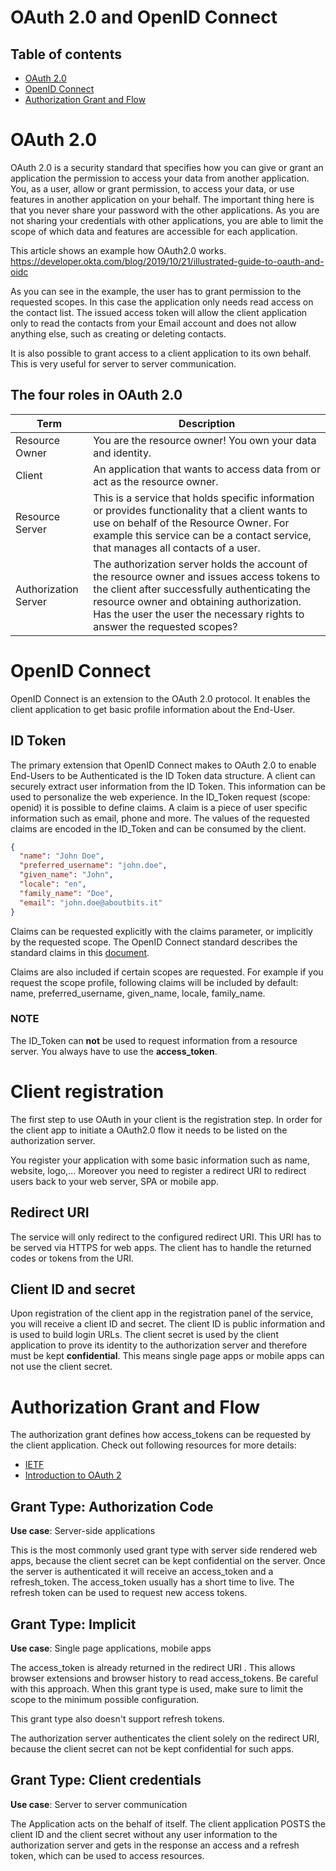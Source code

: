 <!--
SPDX-FileCopyrightText: NOI Techpark <digital@noi.bz.it>

SPDX-License-Identifier: CC0-1.0
-->

# OAuth 2.0 and OpenID Connect

## Table of contents

- [OAuth 2.0](#oauth-2.0)
- [OpenID Connect](#openid-connect)
- [Authorization Grant and Flow](#authorization-grant-and-flow)

# OAuth 2.0

OAuth 2.0 is a security standard that specifies how you can give or grant an application the permission to access your data from another application.
You, as a user, allow or grant permission, to access your data, or use features in another application on your behalf. The important thing here is that you never share your password with the other applications. As you are not sharing your credentials with other applications, you are able to limit the scope of which data and features are accessible for each application.

This article shows an example how OAuth2.0 works. https://developer.okta.com/blog/2019/10/21/illustrated-guide-to-oauth-and-oidc

As you can see in the example, the user has to grant permission to the requested scopes. In this case the application only needs read access on the contact list. The issued access token will allow the client application only to read the contacts from your Email account and does not allow anything else, such as creating or deleting contacts.

It is also possible to grant access to a client application to its own behalf. This is very useful for server to server communication.

## The four roles in OAuth 2.0 

| Term                 | Description                                                                                                                                                                                                                                                          |
| -------------------- | -------------------------------------------------------------------------------------------------------------------------------------------------------------------------------------------------------------------------------------------------------------------- |
| Resource Owner       | You are the resource owner! You own your data and identity.                                                                                                                                                                                                          |
| Client               | An application that wants to access data from or act as the resource owner.                                                                                                                                                                                          |
| Resource Server      | This is a service that holds specific information or provides functionality that a client wants to use on behalf of the Resource Owner. For example this service can be a contact service, that manages all contacts of a user.                                      |
| Authorization Server | The authorization server holds the account of the resource owner and issues access tokens to the client after successfully authenticating the resource owner and obtaining authorization. Has the user the user the necessary rights to answer the requested scopes? |

# OpenID Connect

OpenID Connect is an extension to the OAuth 2.0 protocol. It enables the client application to get basic profile information about the End-User.

## ID Token

The primary extension that OpenID Connect makes to OAuth 2.0 to enable End-Users to be Authenticated is the ID Token data structure. A client can securely extract user information from the ID Token. This information can be used to personalize the web experience. In the ID_Token request (scope: openid) it is possible to define claims. A claim is a piece of user specific information such as email, phone and more. The values of the requested claims are encoded in the ID_Token and can be consumed by the client.

```json
{
  "name": "John Doe",
  "preferred_username": "john.doe",
  "given_name": "John",
  "locale": "en",
  "family_name": "Doe",
  "email": "john.doe@aboutbits.it"
}
```

Claims can be requested explicitly with the claims parameter, or implicitly by the requested scope. The OpenID Connect standard describes the standard claims in this [document](https://openid.net/specs/openid-connect-core-1_0.html#StandardClaims).

Claims are also included if certain scopes are requested. For example if you request the scope profile, following claims will be included by default: name, preferred_username, given_name, locale, family_name.

### NOTE

The ID_Token can **not** be used to request information from a resource server. You always have to use the **access_token**.

# Client registration

The first step to use OAuth in your client is the registration step. In order for the client app to initiate a OAuth2.0 flow it needs to be listed on the authorization server.

You register your application with some basic information such as name, website, logo,... Moreover you need to register a redirect URI to redirect users back to your web server, SPA or mobile app.

## Redirect URI

The service will only redirect to the configured redirect URI. This URI has to be served via HTTPS for web apps. The client has to handle the returned codes or tokens from the URI.

## Client ID and secret 

Upon registration of the client app in the registration panel of the service, you will receive a client ID and secret. The client ID is public information and is used to build login URLs. The client secret is used by the client application to prove its identity to the authorization server and therefore must be kept **confidential**. This means single page apps or mobile apps can not use the client secret. 

# Authorization Grant and Flow

The authorization grant defines how access_tokens can be requested by the client application. Check out following resources for more details:

- [IETF](https://tools.ietf.org/html/rfc6749#section-1.2)
- [Introduction to OAuth 2](https://www.digitalocean.com/community/tutorials/an-introduction-to-oauth-2)


## Grant Type: Authorization Code

**Use case**: Server-side applications

This is the most commonly used grant type with server side rendered web apps, because the client secret can be kept confidential on the server. Once the server is authenticated it will receive an access_token and a refresh_token. The access_token usually has a short time to live. The refresh token can be used to request new access tokens.

## Grant Type: Implicit

**Use case**: Single page applications, mobile apps

The access_token is already returned in the redirect URI . This allows browser extensions and browser history to read access_tokens. Be careful with this approach. When this grant type is used, make sure to limit the scope to the minimum possible configuration.

This grant type also doesn't support refresh tokens.

The authorization server authenticates the client solely on the redirect URI, because the client secret can not be kept confidential for such apps.

## Grant Type: Client credentials

**Use case**: Server to server communication

The Application acts on the behalf of itself. The client application POSTS the client ID and the client secret without any user information to the authorization server and gets in the response an access and a refresh token, which can be used to access resources.
